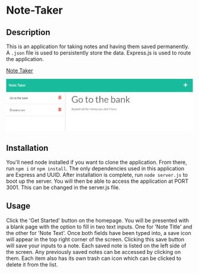 # Note-Taker

## Description

This is an application for taking notes and having them saved permanently. A `.json` file is used to persistently store the data. Express.js is used to route the application.

[Note Taker](https://young-springs-38790.herokuapp.com/)

![Note-Taker](https://github.com/MaxFrank13/Note-Taker/blob/main/public/assets/app-photo.png)

## Installation

You'll need node installed if you want to clone the application. From there, run `npm i` or `npm install`. The only dependencies used in this application are Express and UUID. After installation is complete, run `node server.js` to boot up the server. You will then be able to access the application at PORT 3001. This can be changed in the server.js file.

## Usage

Click the 'Get Started' button on the homepage. You will be presented with a blank page with the option to fill in two text inputs. One for 'Note Title' and the other for 'Note Text'. Once both fields have been typed into, a save icon will appear in the top right corner of the screen. Clicking this save button will save your inputs to a note. Each saved note is listed on the left side of the screen. Any previously saved notes can be accessed by clicking on them. Each item also has its own trash can icon which can be clicked to delete it from the list.
